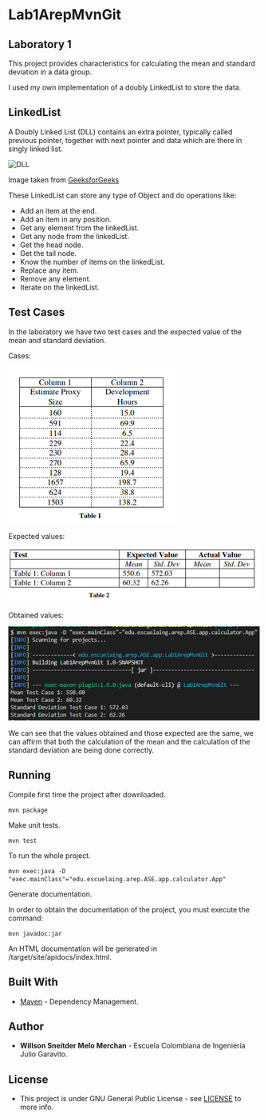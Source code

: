 # Lab1ArepMvnGit

## Laboratory 1

This project provides characteristics for calculating the mean and standard deviation in a data group.

I used my own implementation of a doubly LinkedList to store the data.

## LinkedList

A Doubly Linked List (DLL) contains an extra pointer, typically called previous pointer, together with next pointer and data which are there in singly linked list.

![DLL](https://media.geeksforgeeks.org/wp-content/cdn-uploads/gq/2014/03/DLL1.png)

Image taken from [GeeksforGeeks](https://www.geeksforgeeks.org/doubly-linked-list/)

These LinkedList can store any type of Object and do operations like:

- Add an item at the end.
- Add an item in any position.
- Get any element from the linkedList.
- Get any node from the linkedList.
- Get the head node.
- Get the tail node.
- Know the number of items on the linkedList.
- Replace any item.
- Remove any element.
- Iterate on the linkedList.

## Test Cases

In the laboratory we have two test cases and the expected value of the mean and standard deviation.

Cases:

![testCases](https://github.com/swilsonmelo/Lab1ArepMvnGit/blob/master/resources/img/testCases.PNG)

Expected values:

![expectedResutls](https://github.com/swilsonmelo/Lab1ArepMvnGit/blob/master/resources/img/expectedResutls.PNG)

Obtained values:

![results](https://github.com/swilsonmelo/Lab1ArepMvnGit/blob/master/resources/img/results.PNG)

We can see that the values obtained and those expected are the same, we can affirm that both the calculation of the mean and the calculation of the standard deviation are being done correctly.

## Running

Compile first time the project after downloaded.

    mvn package

Make unit tests.

    mvn test

To run the whole project.

    mvn exec:java -D "exec.mainClass"="edu.escuelaing.arep.ASE.app.calculator.App"

Generate documentation.

In order to obtain the documentation of the project, you must execute the command:

    mvn javadoc:jar

An HTML documentation will be generated in /target/site/apidocs/index.html.

## Built With

* [Maven](https://maven.apache.org/) - Dependency Management.

## Author

* **Willson Sneitder Melo Merchan** - Escuela Colombiana de Ingeniería Julio Garavito.

## License

* This project is under GNU General Public License - see [LICENSE](https://github.com/swilsonmelo/Lab1ArepMvnGit/blob/master/LICENSE) to more info.


